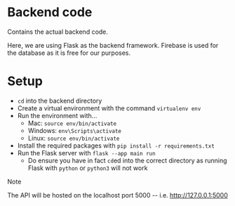 # Backend code

Contains the actual backend code.

Here, we are using Flask as the backend framework. Firebase is used for the database as it is free for our purposes. 

# Setup

* `cd` into the backend directory
* Create a virtual environment with the command `virtualenv env`
* Run the environment with...
    * Mac: `source env/bin/activate`
    * Windows: `env\Scripts\activate`
    * Linux: `source env/bin/activate`
* Install the required packages with `pip install -r requirements.txt`
* Run the Flask server with `flask --app main run`
    * Do ensure you have in fact `cd`ed into the correct directory as running Flask with `python` or `python3` will not work

> [!NOTE]
> The API will be hosted on the localhost port 5000 -- i.e. http://127.0.0.1:5000

```console

```